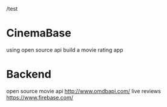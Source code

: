 /test
# CinemaBase
using open source api build a movie rating app
# Backend
open source movie api
http://www.omdbapi.com/
live reviews
https://www.firebase.com/
